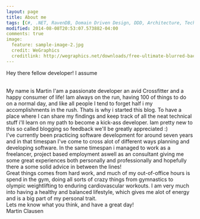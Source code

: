 ```yaml
---
layout: page
title: About me
tags: [C#, .NET, RavenDB, Domain Driven Design, DDD, Architecture, Tech, Programming]
modified: 2014-08-08T20:53:07.573882-04:00
comments: true
image:
  feature: sample-image-2.jpg
  credit: WeGraphics
  creditlink: http://wegraphics.net/downloads/free-ultimate-blurred-background-pack/
---
```


Hey there fellow developer! I assume

<br />
My name is Martin I'am a passionate developer an avid Crossfitter and a happy consumer of life! Iam always on the run, having 100 of things to do on a normal day, and like all people I tend to forget half i my accomplishments in the rush. Thats is why i started this blog. To have a place where I can share my findings and keep track of all the neat technical stuff i'll learn on my path to become a kick-ass developer. Iam pretty new to this so called blogging so feedback we'll be greatly appreciated :)

<br />
I've currently been practicing software development for around seven years and in that timespan I've come to cross alot of different ways planning and developing software. In the same timespan i managed to work as a freelancer, project based employment aswell as an consultant giving me some great experiences both personally and professionally and hopefully there a some solid advice in between the lines!

<br />
Great things comes from hard work, and much of my out-of-office hours is spend in the gym, doing all sorts of crazy things from gymnastics to olympic weightlifting to enduring cardiovascular workouts. I am very much into having a healthy and balanced lifestyle, which gives me alot of energy and is a big part of my personal trait.

<br />
Lets me know what you think, and have a great day!
<br />
Martin Clausen